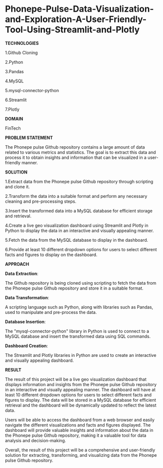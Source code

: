 # Phonepe-Pulse-Data-Visualization-and-Exploration-A-User-Friendly-Tool-Using-Streamlit-and-Plotly

**TECHNOLOGIES**

1.Github Cloning

2.Python

3.Pandas

4.MySQL

5.mysql-connector-python

6.Streamlit

7.Plotly

**DOMAIN**

FinTech

**PROBLEM STATEMENT**

The Phonepe pulse Github repository contains a large amount of data related to various metrics and statistics. The goal is to extract this data and process it to obtain insights and information that can be visualized in a user-friendly manner.

**SOLUTION**

1.Extract data from the Phonepe pulse Github repository through scripting and clone it.

2.Transform the data into a suitable format and perform any necessary cleaning and pre-processing steps.

3.Insert the transformed data into a MySQL database for efficient storage and retrieval.

4.Create a live geo visualization dashboard using Streamlit and Plotly in Python to display the data in an interactive and visually appealing manner.

5.Fetch the data from the MySQL database to display in the dashboard.

6.Provide at least 10 different dropdown options for users to select different facts and figures to display on the dashboard.


**APPROACH**

**Data Extraction**:

The Github repository is being cloned using scripting to fetch the data from the Phonepe pulse Github repository and store it in a suitable format.

**Data Transformation**:

A scripting language such as Python, along with libraries such as Pandas, used to manipulate and pre-process the data.

**Database Insertion**:

The "mysql-connector-python" library in Python is used to connect to a MySQL database and insert the transformed data using SQL commands.

**Dashboard Creation**: 

The Streamlit and Plotly libraries in Python are used to create an interactive and visually appealing dashboard.


**RESULT**

The result of this project will be a live geo visualization dashboard that displays information and insights from the Phonepe pulse Github repository in an interactive and visually appealing manner. The dashboard will have at least 10 different dropdown options for users to select different facts and figures to display. The data will be stored in a MySQL database for efficient retrieval and the dashboard will be dynamically updated to reflect the latest data.

Users will be able to access the dashboard from a web browser and easily navigate the different visualizations and facts and figures displayed. The dashboard will provide valuable insights and information about the data in the Phonepe pulse Github repository, making it a valuable tool for data analysis and decision-making.

Overall, the result of this project will be a comprehensive and user-friendly solution for extracting, transforming, and visualizing data from the Phonepe pulse Github repository.










